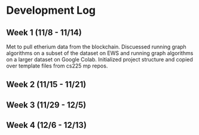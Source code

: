 # Development Log

## Week 1 (11/8 - 11/14)

Met to pull etherium data from the blockchain. Discuessed running graph algorithms on a subset of the dataset on EWS and running graph algorithms on a larger dataset on Google Colab. Initialized project structure and copied over template files from cs225 mp repos. 

## Week 2 (11/15 - 11/21)

## Week 3 (11/29 - 12/5)

## Week 4 (12/6 - 12/13)
